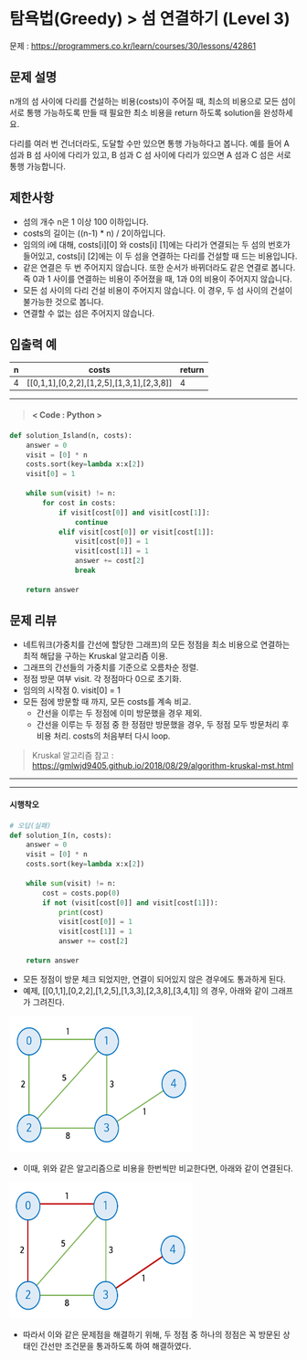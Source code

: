 # 탐욕법(Greedy) > 섬 연결하기 (Level 3)
문제 : https://programmers.co.kr/learn/courses/30/lessons/42861

## 문제 설명
n개의 섬 사이에 다리를 건설하는 비용(costs)이 주어질 때, 최소의 비용으로 모든 섬이 서로 통행 가능하도록 만들 때 필요한 최소 비용을 return 하도록 solution을 완성하세요.

다리를 여러 번 건너더라도, 도달할 수만 있으면 통행 가능하다고 봅니다. 예를 들어 A 섬과 B 섬 사이에 다리가 있고, B 섬과 C 섬 사이에 다리가 있으면 A 섬과 C 섬은 서로 통행 가능합니다.

## 제한사항
- 섬의 개수 n은 1 이상 100 이하입니다.
- costs의 길이는 ((n-1) * n) / 2이하입니다.
- 임의의 i에 대해, costs[i][0] 와 costs[i] [1]에는 다리가 연결되는 두 섬의 번호가 들어있고, costs[i] [2]에는 이 두 섬을 연결하는 다리를 건설할 때 드는 비용입니다.
- 같은 연결은 두 번 주어지지 않습니다. 또한 순서가 바뀌더라도 같은 연결로 봅니다. 즉 0과 1 사이를 연결하는 비용이 주어졌을 때, 1과 0의 비용이 주어지지 않습니다.
- 모든 섬 사이의 다리 건설 비용이 주어지지 않습니다. 이 경우, 두 섬 사이의 건설이 불가능한 것으로 봅니다.
- 연결할 수 없는 섬은 주어지지 않습니다.

## 입출력 예

| n | costs | return |
| --- | --- | --- |
| 4 | [[0,1,1],[0,2,2],[1,2,5],[1,3,1],[2,3,8]] | 4 |

____

> #### < Code : Python >
```python
def solution_Island(n, costs):
    answer = 0
    visit = [0] * n
    costs.sort(key=lambda x:x[2])
    visit[0] = 1
    
    while sum(visit) != n:
        for cost in costs:
            if visit[cost[0]] and visit[cost[1]]:
                continue
            elif visit[cost[0]] or visit[cost[1]]:
                visit[cost[0]] = 1
                visit[cost[1]] = 1
                answer += cost[2]
                break
    
    return answer
```

## 문제 리뷰
- 네트워크(가중치를 간선에 할당한 그래프)의 모든 정점을 최소 비용으로 연결하는 최적 해답을 구하는 Kruskal 알고리즘 이용.
- 그래프의 간선들의 가중치를 기준으로 오름차순 정렬.
- 정점 방문 여부 visit. 각 정점마다 0으로 초기화.
- 임의의 시작점 0. visit[0] = 1
- 모든 점에 방문할 때 까지, 모든 costs를 계속 비교.
    - 간선을 이루는 두 정점에 이미 방문했을 경우 제외.
    - 간선을 이루는 두 정점 중 한 정점만 방문했을 경우, 두 정점 모두 방문처리 후 비용 처리. costs의 처음부터 다시 loop.

> Kruskal 알고리즘 참고 : https://gmlwjd9405.github.io/2018/08/29/algorithm-kruskal-mst.html

___
___
#### 시행착오
```python
# 오답(실패)
def solution_I(n, costs):
    answer = 0
    visit = [0] * n
    costs.sort(key=lambda x:x[2])
    
    while sum(visit) != n:
        cost = costs.pop(0)
        if not (visit[cost[0]] and visit[cost[1]]):
            print(cost)
            visit[cost[0]] = 1
            visit[cost[1]] = 1
            answer += cost[2]
    
    return answer
```

- 모든 정점이 방문 체크 되었지만, 연결이 되어있지 않은 경우에도 통과하게 된다.
- 예제, [[0,1,1],[0,2,2],[1,2,5],[1,3,3],[2,3,8],[3,4,1]] 의 경우, 아래와 같이 그래프가 그려진다.

<img src="Island_connection1.png" height = 240, width = 320>

- 이때, 위와 같은 알고리즘으로 비용을 한번씩만 비교한다면, 아래와 같이 연결된다.

<img src="Island_connection2.png" height = 240, width = 320>

- 따라서 이와 같은 문제점을 해결하기 위해, 두 정점 중 하나의 정점은 꼭 방문된 상태인 간선만 조건문을 통과하도록 하여 해결하였다.